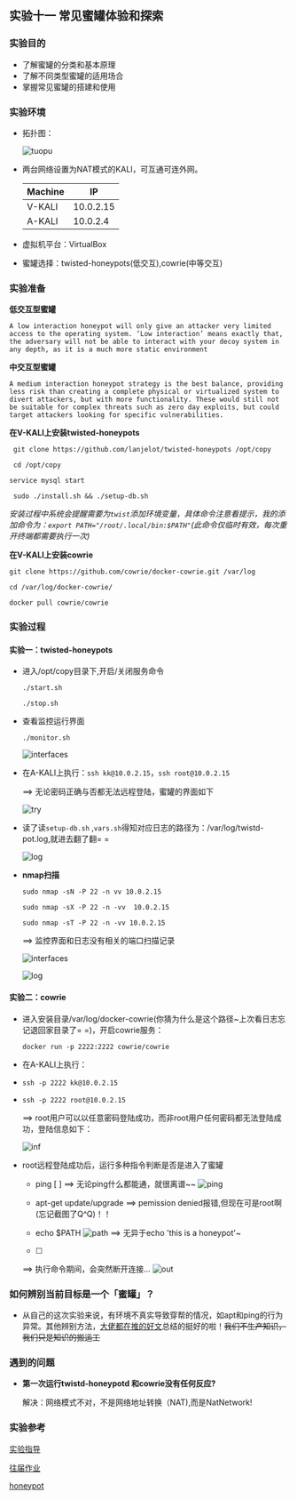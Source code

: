 ## 实验十一 常见蜜罐体验和探索

### 实验目的
+ 了解蜜罐的分类和基本原理
+ 了解不同类型蜜罐的适用场合
+ 掌握常见蜜罐的搭建和使用

### 实验环境

* 拓扑图：
  
	![tuopu](images/tuopu.jpg)

* 两台网络设置为NAT模式的KALI，可互通可连外网。
  
  | Machine | IP | 
  | ---- | ---- |
  | V-KALI | 10.0.2.15
  | A-KALI | 10.0.2.4

* 虚拟机平台：VirtualBox
* 蜜罐选择：twisted-honeypots(低交互),cowrie(中等交互)

### 实验准备
**低交互型蜜罐**
```
A low interaction honeypot will only give an attacker very limited access to the operating system. ‘Low interaction’ means exactly that, the adversary will not be able to interact with your decoy system in any depth, as it is a much more static environment
```
**中交互型蜜罐**
```
A medium interaction honeypot strategy is the best balance, providing less risk than creating a complete physical or virtualized system to divert attackers, but with more functionality. These would still not be suitable for complex threats such as zero day exploits, but could target attackers looking for specific vulnerabilities.
```
**在V-KALI上安装twisted-honeypots**

` git clone https://github.com/lanjelot/twisted-honeypots /opt/copy`

` cd /opt/copy`

`service mysql start`

` sudo ./install.sh && ./setup-db.sh`

*安装过程中系统会提醒需要为`twist`添加环境变量，具体命令注意看提示，我的添加命令为：`export PATH="/root/.local/bin:$PATH"`(此命令仅临时有效，每次重开终端都需要执行一次)*

**在V-KALI上安装cowrie**

`git clone https://github.com/cowrie/docker-cowrie.git /var/log`

`cd /var/log/docker-cowrie/`

`docker pull cowrie/cowrie`



### 实验过程

####  实验一：twisted-honeypots
+ 进入/opt/copy目录下,开启/关闭服务命令

	`./start.sh`

	`./stop.sh`
 

+ 查看监控运行界面

	`./monitor.sh`

	![interfaces](images/interfaces.png) 


+ 在A-KALI上执行：`ssh kk@10.0.2.15`，`ssh root@10.0.2.15`
 
	==> 无论密码正确与否都无法远程登陆，蜜罐的界面如下

	![try](images/try.png) 

+ 读了读`setup-db.sh` ,`vars.sh`得知对应日志的路径为：/var/log/twistd-pot.log,就进去翻了翻= =
	
    ![log](images/log.png) 

* **nmap扫描**
	
	`sudo nmap -sN -P 22 -n vv 10.0.2.15`

	`sudo nmap -sX -P 22 -n -vv  10.0.2.15`

	`sudo nmap -sT -P 22 -n -vv 10.0.2.15`

	==> 监控界面和日志没有相关的端口扫描记录

	![interfaces](images/namp-interfaces.png) 

	![log](images/namp-log.png)

#### 实验二：cowrie 

+ 进入安装目录/var/log/docker-cowrie(你猜为什么是这个路径~上次看日志忘记退回家目录了= =)，开启cowrie服务：
	
	`docker run -p 2222:2222 cowrie/cowrie`
+  在A-KALI上执行：
   
+  `ssh -p 2222 kk@10.0.2.15`
   
+  `ssh -p 2222 root@10.0.2.15`
 
	==> root用户可以以任意密码登陆成功，而非root用户任何密码都无法登陆成功，登陆信息如下：
    
    ![inf](images/inf.png) 
    
+ root远程登陆成功后，运行多种指令判断是否是进入了蜜罐
  
	+ ping [   ]
	==> 无论ping什么都能通，就很离谱~~
	![ping](images/ping.png)

    + apt-get update/upgrade
    ==> pemission denied报错,但现在可是root啊(忘记截图了Q^Q)！！
    + echo $PATH
    ![path](images/path.png)
    ==> 无异于echo 'this is a honeypot'~
	+ [  ]
    ==> 执行命令期间，会突然断开连接...
    ![out](images/out.png)
    
### 如何辨别当前目标是一个「蜜罐」？
* 从自己的这次实验来说，有环境不真实导致穿帮的情况，如apt和ping的行为异常。其他辨别方法，[大佬都在推的好文](https://www.zhihu.com/question/31213254/answer/137153019)总结的挺好的啦！~~我们不生产知识，我们只是知识的搬运工~~

### 遇到的问题

* **第一次运行twistd-honeypotd 和cowrie没有任何反应?**

	解决：网络模式不对，不是网络地址转换（NAT),而是NatNetwork!


### 实验参考

[ 实验指导 ](https://c4pr1c3.github.io/cuc-ns/chap0x11/exp.html)

[ 往届作业 ](https://github.com/CUCCS/2019-NS-Public-hejueyun/tree/chap0x011/chap0x011)

[ honeypot ](https://www.guardicore.com/2019/1/high-interaction-honeypot-versus-low-interaction-honeypot/)